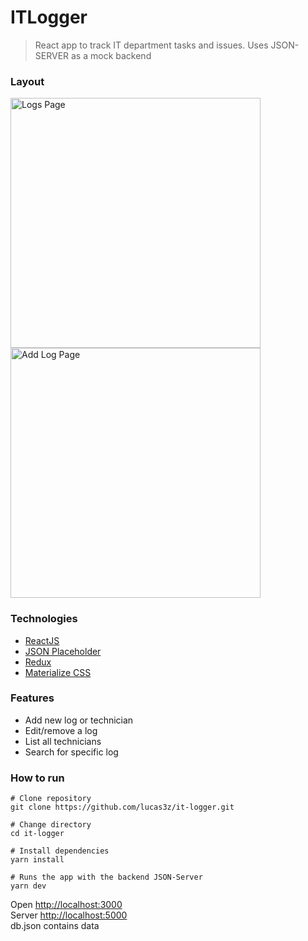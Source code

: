 # ITLogger

> React app to track IT department tasks and issues. Uses JSON-SERVER as a mock backend

### Layout
<div>
  <img src="" alt="Logs Page" width=400px>
  <img src="" alt="Add Log Page" width=400px>
</div>

### Technologies
- [ReactJS](https://reactjs.org)
- [JSON Placeholder](https://jsonplaceholder.typicode.com/)
- [Redux](https://redux.js.org/)
- [Materialize CSS](https://materializecss.com/)

### Features
- Add new log or technician
- Edit/remove a log
- List all technicians
- Search for specific log

### How to run
```
# Clone repository
git clone https://github.com/lucas3z/it-logger.git

# Change directory
cd it-logger

# Install dependencies
yarn install

# Runs the app with the backend JSON-Server
yarn dev

```

Open [http://localhost:3000](http://localhost:3000)<br />
Server [http://localhost:5000](http://localhost:5000)<br />
db.json contains data